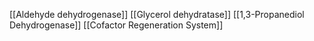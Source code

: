 [[Aldehyde dehydrogenase]]
[[Glycerol dehydratase]]
[[1,3-Propanediol Dehydrogenase]]
[[Cofactor Regeneration System]]

